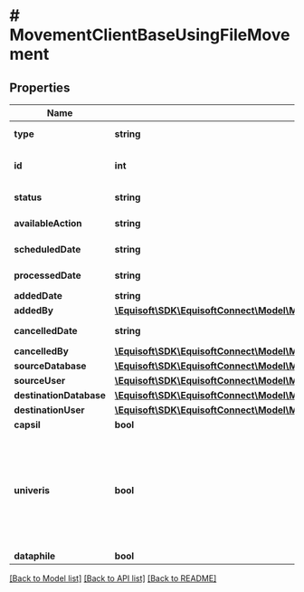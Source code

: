 # # MovementClientBaseUsingFileMovement

## Properties

Name | Type | Description | Notes
------------ | ------------- | ------------- | -------------
**type** | **string** |  | [default to 'CLIENTBASE_USING_FILE']
**id** | **int** | Unique numerical identifier. | [optional]
**status** | **string** | Movement status. | [optional]
**availableAction** | **string** | Available action. | [optional]
**scheduledDate** | **string** | Scheduled date. | [optional]
**processedDate** | **string** | Processed date. | [optional]
**addedDate** | **string** | Added date. | [optional]
**addedBy** | [**\Equisoft\SDK\EquisoftConnect\Model\MovementClientBaseUsingDistributionListMovementAddedBy**](MovementClientBaseUsingDistributionListMovementAddedBy.md) |  | [optional]
**cancelledDate** | **string** | Cancelled date. | [optional]
**cancelledBy** | [**\Equisoft\SDK\EquisoftConnect\Model\MovementClientBaseUsingDistributionListMovementCancelledBy**](MovementClientBaseUsingDistributionListMovementCancelledBy.md) |  | [optional]
**sourceDatabase** | [**\Equisoft\SDK\EquisoftConnect\Model\MovementDatabase**](MovementDatabase.md) |  |
**sourceUser** | [**\Equisoft\SDK\EquisoftConnect\Model\MovementUser**](MovementUser.md) |  |
**destinationDatabase** | [**\Equisoft\SDK\EquisoftConnect\Model\MovementDatabase**](MovementDatabase.md) |  |
**destinationUser** | [**\Equisoft\SDK\EquisoftConnect\Model\MovementUser**](MovementUser.md) |  |
**capsil** | **bool** | Is Capsil. | [optional]
**univeris** | **bool** | Is Univeris. Deprecated: Univeris is not supported anymore and will be removed from future versions). | [optional]
**dataphile** | **bool** | Is Dataphile. | [optional]

[[Back to Model list]](../../README.md#models) [[Back to API list]](../../README.md#endpoints) [[Back to README]](../../README.md)
